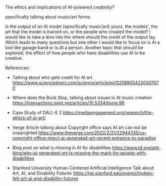 The ethics and implications of AI-powered creativity?


specificalty talking about music/art forms

Is the output of an AI model (specifically music/art) yours, the models', the art that the model is trained on, or the people who created the model? I would like to take a dive into the where should the credit of the output lay. Which leads to many questions but one other I would like to focus on is AI a tool like garage band or is AI a person. Another topic that should be explored, the effect of how people who have disabilities use AI to be creative.

References:

- Talking about who gets credit for AI art https://www.sciencedirect.com/science/article/pii/S2589004220307070

- Where does the Buck Stop, talking about issues in AI music creation https://transactions.ismir.net/articles/10.5334/tismir.86

- Case Study of DALL-E 2 https://mediaengagement.org/research/the-ethics-of-ai-art/

- Verge Article talking about Copyright office says AI art can not be copyrighted https://www.theverge.com/2022/2/21/22944335/us-copyright-office-reject-ai-generated-art-recent-entrance-to-paradise

- Blog post on what is missing in AI for disabilities https://www.td.org/atd-blog/why-ai-generated-art-is-missing-the-mark-for-people-with-disabilities

- Stanford University Human-Centered Artificial Intelligence Talk about Art, AI, and Disability Futures https://hai.stanford.edu/events/lindsey-felt-art-ai-and-disability-futures
